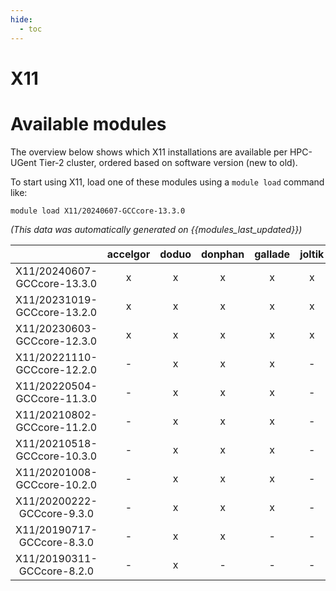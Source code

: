 ```yaml
---
hide:
  - toc
---
```


X11
===

# Available modules


The overview below shows which X11 installations are available per HPC-UGent Tier-2 cluster, ordered based on software version (new to old).

To start using X11, load one of these modules using a `module load` command like:

```shell
module load X11/20240607-GCCcore-13.3.0
```

*(This data was automatically generated on {{modules_last_updated}})*  

| |accelgor|doduo|donphan|gallade|joltik|shinx|skitty|
| :---: | :---: | :---: | :---: | :---: | :---: | :---: | :---: |
|X11/20240607-GCCcore-13.3.0|x|x|x|x|x|x|x|
|X11/20231019-GCCcore-13.2.0|x|x|x|x|x|x|x|
|X11/20230603-GCCcore-12.3.0|x|x|x|x|x|x|x|
|X11/20221110-GCCcore-12.2.0|-|x|x|x|-|x|-|
|X11/20220504-GCCcore-11.3.0|-|x|x|x|-|x|-|
|X11/20210802-GCCcore-11.2.0|-|x|x|x|-|-|-|
|X11/20210518-GCCcore-10.3.0|-|x|x|x|-|-|-|
|X11/20201008-GCCcore-10.2.0|-|x|x|x|-|-|-|
|X11/20200222-GCCcore-9.3.0|-|x|x|x|-|-|-|
|X11/20190717-GCCcore-8.3.0|-|x|x|-|-|-|-|
|X11/20190311-GCCcore-8.2.0|-|x|-|-|-|-|-|
